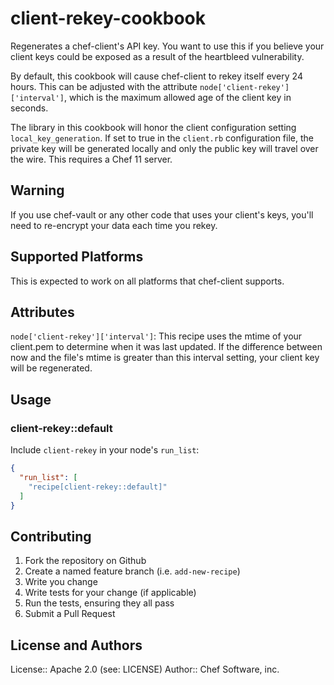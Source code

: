 # client-rekey-cookbook

Regenerates a chef-client's API key. You want to use this if you believe
your client keys could be exposed as a result of the heartbleed
vulnerability.

By default, this cookbook will cause chef-client to rekey itself every
24 hours. This can be adjusted with the attribute
`node['client-rekey']['interval']`, which is the maximum allowed age of
the client key in seconds.

The library in this cookbook will honor the client configuration setting
`local_key_generation`. If set to true in the `client.rb` configuration
file, the private key will be generated locally and only the public key
will travel over the wire. This requires a Chef 11 server.

## Warning ##

If you use chef-vault or any other code that uses your client's keys,
you'll need to re-encrypt your data each time you rekey.

## Supported Platforms

This is expected to work on all platforms that chef-client supports.

## Attributes

`node['client-rekey']['interval']`: This recipe uses the mtime of your
client.pem to determine when it was last updated. If the difference
between now and the file's mtime is greater than this interval setting,
your client key will be regenerated.

## Usage

### client-rekey::default

Include `client-rekey` in your node's `run_list`:

```json
{
  "run_list": [
    "recipe[client-rekey::default]"
  ]
}
```

## Contributing

1. Fork the repository on Github
2. Create a named feature branch (i.e. `add-new-recipe`)
3. Write you change
4. Write tests for your change (if applicable)
5. Run the tests, ensuring they all pass
6. Submit a Pull Request

## License and Authors

License:: Apache 2.0 (see: LICENSE)
Author:: Chef Software, inc.
